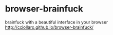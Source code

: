 browser-brainfuck
=================

brainfuck with a beautiful interface in your browser http://cciollaro.github.io/browser-brainfuck/
